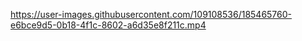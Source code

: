 https://user-images.githubusercontent.com/109108536/185465760-e6bce9d5-0b18-4f1c-8602-a6d35e8f211c.mp4
